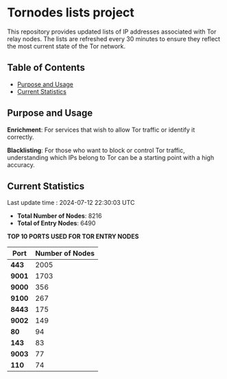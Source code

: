 # Tornodes lists project

This repository provides updated lists of IP addresses associated with Tor relay nodes. The lists are refreshed every 30 minutes to ensure they reflect the most current state of the Tor network.

## Table of Contents

- [Purpose and Usage](#purpose-and-usage)
- [Current Statistics](#current-statistics)


## Purpose and Usage

**Enrichment**: For services that wish to allow Tor traffic or identify it correctly.

**Blacklisting**: For those who want to block or control Tor traffic, understanding which IPs belong to Tor can be a starting point with a high accuracy.

## Current Statistics

Last update time : 2024-07-12 22:30:03 UTC

- **Total Number of Nodes**: 8216
- **Total of Entry Nodes**: 6490

**TOP 10 PORTS USED FOR TOR ENTRY NODES**

| **Port** | **Number of Nodes** |
|------|-----------------|
| **443**   | 2005  |
| **9001**   | 1703  |
| **9000**   | 356  |
| **9100**   | 267  |
| **8443**   | 175  |
| **9002**   | 149  |
| **80**   | 94  |
| **143**   | 83  |
| **9003**   | 77  |
| **110**   | 74  |

